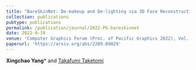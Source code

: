 ```yaml
---
title: "BareSkinNet: De-makeup and De-lighting via 3D Face Reconstruction"
collection: publications
pubtype: publications
permalink: /publication/journal/2022-PG-bareskinnet
date: 2022-9-19
venue: 'Computer Graphics Forum (Proc. of Pacific Graphics 2022), Vol. 41, No. 7, pp. 623-634'
paperurl: 'https://arxiv.org/abs/2209.09029'
---
```


**Xingchao Yang*** and [Takafumi Taketomi](https://taketomitakafumi.sakura.ne.jp/web/en/)